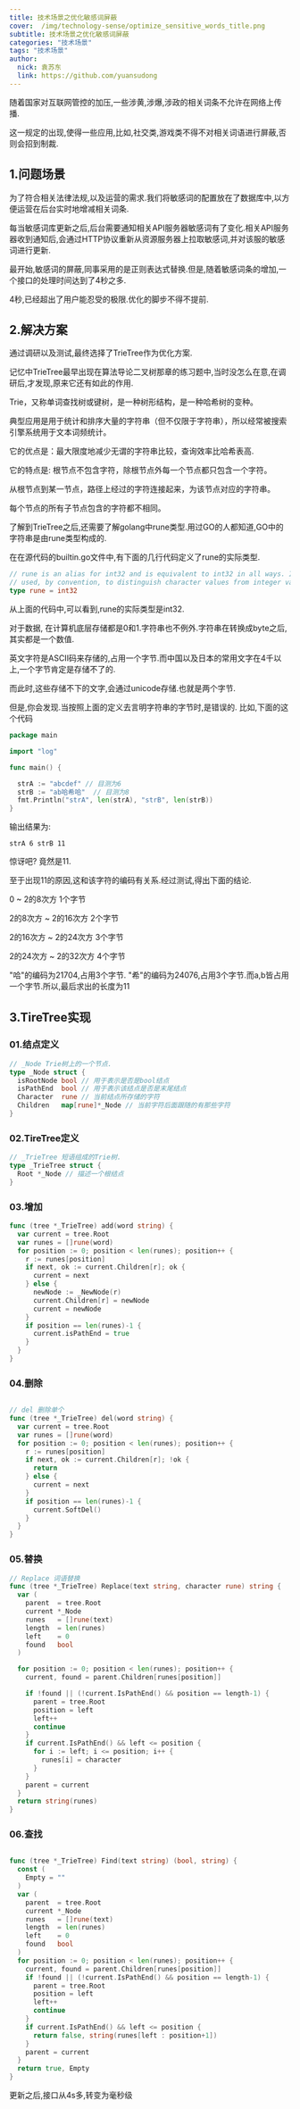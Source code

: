```yaml
---
title: 技术场景之优化敏感词屏蔽
cover:  /img/technology-sense/optimize_sensitive_words_title.png
subtitle: 技术场景之优化敏感词屏蔽
categories: "技术场景"
tags: "技术场景"
author: 
  nick: 袁苏东
  link: https://github.com/yuansudong
---
```


随着国家对互联网管控的加压,一些涉黄,涉爆,涉政的相关词条不允许在网络上传播.



这一规定的出现,使得一些应用,比如,社交类,游戏类不得不对相关词语进行屏蔽,否则会招到制裁.



## 1.问题场景



为了符合相关法律法规,以及运营的需求.我们将敏感词的配置放在了数据库中,以方便运营在后台实时地增减相关词条.



每当敏感词库更新之后,后台需要通知相关API服务器敏感词有了变化.相关API服务器收到通知后,会通过HTTP协议重新从资源服务器上拉取敏感词,并对该服的敏感词进行更新.



最开始,敏感词的屏蔽,同事采用的是正则表达式替换.但是,随着敏感词条的增加,一个接口的处理时间达到了4秒之多.



4秒,已经超出了用户能忍受的极限.优化的脚步不得不提前.



## 2.解决方案



通过调研以及测试,最终选择了TrieTree作为优化方案.



记忆中TrieTree最早出现在算法导论二叉树那章的练习题中,当时没怎么在意,在调研后,才发现,原来它还有如此的作用.



Trie，又称单词查找树或键树，是一种树形结构，是一种哈希树的变种。



典型应用是用于统计和排序大量的字符串（但不仅限于字符串），所以经常被搜索引擎系统用于文本词频统计。



它的优点是：最大限度地减少无谓的字符串比较，查询效率比哈希表高.



它的特点是: 根节点不包含字符，除根节点外每一个节点都只包含一个字符。

从根节点到某一节点，路径上经过的字符连接起来，为该节点对应的字符串。

每个节点的所有子节点包含的字符都不相同。





了解到TrieTree之后,还需要了解golang中rune类型.用过GO的人都知道,GO中的字符串是由rune类型构成的.



在在源代码的builtin.go文件中,有下面的几行代码定义了rune的实际类型.



```go
// rune is an alias for int32 and is equivalent to int32 in all ways. It is
// used, by convention, to distinguish character values from integer values.
type rune = int32
```



从上面的代码中,可以看到,rune的实际类型是int32.



对于数据, 在计算机底层存储都是0和1.字符串也不例外.字符串在转换成byte之后,其实都是一个数值.

英文字符是ASCII码来存储的,占用一个字节.而中国以及日本的常用文字在4千以上,一个字节肯定是存储不了的.

而此时,这些存储不下的文字,会通过unicode存储.也就是两个字节.

但是,你会发现.当按照上面的定义去言明字符串的字节时,是错误的. 比如,下面的这个代码



```go
package main

import "log"

func main() {

  strA := "abcdef" // 目测为6
  strB := "ab哈希哈"  // 目测为8
  fmt.Println("strA", len(strA), "strB", len(strB))
}
```



输出结果为:



```
strA 6 strB 11
```



惊讶吧? 竟然是11.



至于出现11的原因,这和该字符的编码有关系.经过测试,得出下面的结论.



0 ~ 2的8次方            1个字节

2的8次方 ~ 2的16次方    2个字节

2的16次方  ~ 2的24次方  3个字节

2的24次方 ~ 2的32次方   4个字节



"哈"的编码为21704,占用3个字节. "希"的编码为24076,占用3个字节.而a,b皆占用一个字节.所以,最后求出的长度为11



## 3.TireTree实现



### 01.结点定义



```go
// _Node Trie树上的一个节点.
type _Node struct {
  isRootNode bool // 用于表示是否是bool结点
  isPathEnd  bool // 用于表示该结点是否是末尾结点
  Character  rune // 当前结点所存储的字符
  Children   map[rune]*_Node // 当前字符后面跟随的有那些字符
}
```



### 02.TireTree定义



```go
// _TrieTree 短语组成的Trie树.
type _TrieTree struct {
  Root *_Node // 描述一个根结点
}
```



### 03.增加



```go
func (tree *_TrieTree) add(word string) {
  var current = tree.Root
  var runes = []rune(word)
  for position := 0; position < len(runes); position++ {
    r := runes[position]
    if next, ok := current.Children[r]; ok {
      current = next
    } else {
      newNode := _NewNode(r)
      current.Children[r] = newNode
      current = newNode
    }
    if position == len(runes)-1 {
      current.isPathEnd = true
    }
  }
}
```



### 04.删除



```go

// del 删除单个
func (tree *_TrieTree) del(word string) {
  var current = tree.Root
  var runes = []rune(word)
  for position := 0; position < len(runes); position++ {
    r := runes[position]
    if next, ok := current.Children[r]; !ok {
      return
    } else {
      current = next
    }
    if position == len(runes)-1 {
      current.SoftDel()
    }
  }
}
```



### 05.替换



```go
// Replace 词语替换
func (tree *_TrieTree) Replace(text string, character rune) string {
  var (
    parent  = tree.Root
    current *_Node
    runes   = []rune(text)
    length  = len(runes)
    left    = 0
    found   bool
  )

  for position := 0; position < len(runes); position++ {
    current, found = parent.Children[runes[position]]

    if !found || (!current.IsPathEnd() && position == length-1) {
      parent = tree.Root
      position = left
      left++
      continue
    }
    if current.IsPathEnd() && left <= position {
      for i := left; i <= position; i++ {
        runes[i] = character
      }
    }
    parent = current
  }
  return string(runes)
}
```



### 06.查找



```go

func (tree *_TrieTree) Find(text string) (bool, string) {
  const (
    Empty = ""
  )
  var (
    parent  = tree.Root
    current *_Node
    runes   = []rune(text)
    length  = len(runes)
    left    = 0
    found   bool
  )
  for position := 0; position < len(runes); position++ {
    current, found = parent.Children[runes[position]]
    if !found || (!current.IsPathEnd() && position == length-1) {
      parent = tree.Root
      position = left
      left++
      continue
    }
    if current.IsPathEnd() && left <= position {
      return false, string(runes[left : position+1])
    }
    parent = current
  }
  return true, Empty
}
```





更新之后,接口从4s多,转变为毫秒级